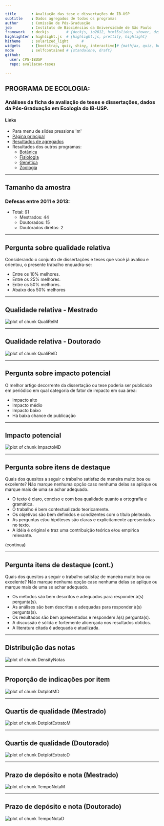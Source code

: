 ```yaml
---

title       : Avaliação das tese e dissertações do IB-USP
subtitle    : Dados agregados de todos os programas
author      : Comissão de Pós-Graduação
job         : Instituto de Biociências da Universidade de São Paulo
framework   : deckjs        # {deckjs, io2012, html5slides, shower, dzslides, ...}
highlighter : highlight.js  # {highlight.js, prettify, highlight}
hitheme     : solarized_light      # 
widgets     : [bootstrap, quiz, shiny, interactive]# {mathjax, quiz, bootstrap}
mode        : selfcontained # {standalone, draft}
github:
  user: CPG-IBUSP
  repo: avaliacao-teses
 
---
```







## PROGRAMA DE ECOLOGIA:

### Análises da ficha de avaliação de teses e dissertações, dados da Pós-Graduação em Ecologia do IB-USP.

#### Links
 - Para menu de slides pressione 'm'
 - [Página principal](index.html)
 - [Resultados de agregados](slides_geral.html)
 - Resultados dos outros programas:
   - [Botânica](slides_botanica.html)
   - [Fisiologia](slides_fisiologia.html)
   - [Genética](slides_genetica.html)
   - [Zoologia](slides_zoologia.html)

---

## Tamanho da amostra

### Defesas entre 2011 e 2013:

- Total: 61  
  - Mestrados: 44
  - Doutorados: 15
  - Doutorados diretos: 2

---

## Pergunta sobre qualidade relativa
Considerando o conjunto de dissertações e teses que você já avaliou e orientou, 
o presente trabalho enquadra-se: 
- Entre os 10% melhores.
- Entre os 25% melhores.
- Entre os 50% melhores.
- Abaixo dos 50% melhores

---

## Qualidade relativa - Mestrado
![plot of chunk QualiRelM](assets/fig/QualiRelM.png) 

---

## Qualidade relativa - Doutorado
![plot of chunk QualiRelD](assets/fig/QualiRelD.png) 


---

## Pergunta sobre impacto potencial

O melhor artigo decorrente da dissertação ou tese poderia ser
publicado em periódico em qual categoria de fator de impacto em sua
área:  
- Impacto alto
- Impacto médio
- Impacto baixo 
- Há baixa chance de publicação 

---

## Impacto potencial
![plot of chunk ImpactoMD](assets/fig/ImpactoMD.png) 

---

## Pergunta sobre itens de destaque
Quais dos quesitos a seguir o trabalho satisfaz de maneira muito
boa ou excelente? Não marque nenhuma opção caso nenhuma delas se
aplique ou marque mais de uma se achar adequado. 
- O texto é claro, conciso e com boa qualidade quanto a ortografia e gramática.
- O trabalho é bem contextualizado teoricamente.
- Os objetivos são bem definidos e condizentes com o título pleiteado.
- As perguntas e/ou hipóteses são claras e explicitamente apresentadas no texto.
- A idéia é original e traz uma contribuição teórica e/ou empírica relevante.

(continua)

---

## Pergunta itens de destaque (cont.)
Quais dos quesitos a seguir o trabalho satisfaz de maneira muito
boa ou excelente? Não marque nenhuma opção caso nenhuma delas se
aplique ou marque mais de uma se achar adequado. 

- Os métodos são bem descritos e adequados para responder à(s) pergunta(s).
- As análises são bem descritas e adequadas para responder à(s) pergunta(s).
- Os resultados são bem apresentados e respondem à(s) pergunta(s).
- A discussão é sólida e fortemente alicerçada nos resultados obtidos.
- A literatura citada é adequada e atualizada.

---

## Distribuição das notas
![plot of chunk DensityNotas](assets/fig/DensityNotas.png) 

---

## Proporção de indicações por item
![plot of chunk DotplotMD](assets/fig/DotplotMD.png) 

---

## Quartis de qualidade (Mestrado)

![plot of chunk DotplotExtratoM](assets/fig/DotplotExtratoM.png) 

---

## Quartis de qualidade (Doutorado)

![plot of chunk DotplotExtratoD](assets/fig/DotplotExtratoD.png) 


---

## Prazo de depósito e nota (Mestrado)
![plot of chunk TempoNotaM](assets/fig/TempoNotaM.png) 


---

## Prazo de depósito e nota (Doutorado)
![plot of chunk TempoNotaD](assets/fig/TempoNotaD.png) 

